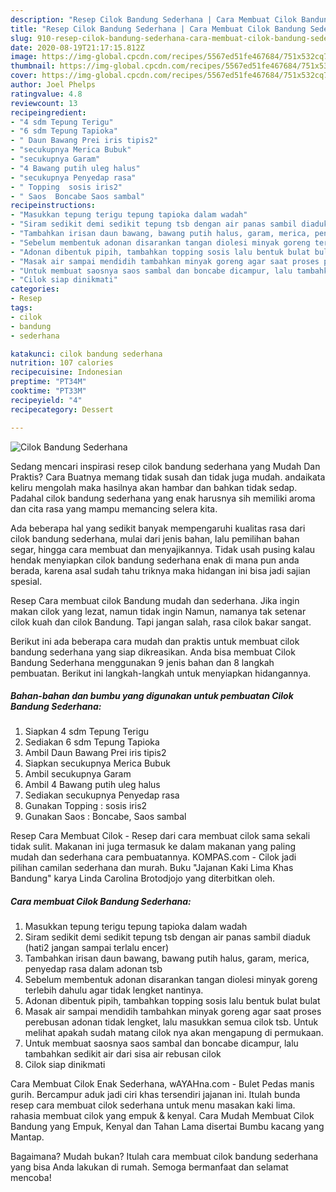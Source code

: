 ```yaml
---
description: "Resep Cilok Bandung Sederhana | Cara Membuat Cilok Bandung Sederhana Yang Lezat Sekali"
title: "Resep Cilok Bandung Sederhana | Cara Membuat Cilok Bandung Sederhana Yang Lezat Sekali"
slug: 910-resep-cilok-bandung-sederhana-cara-membuat-cilok-bandung-sederhana-yang-lezat-sekali
date: 2020-08-19T21:17:15.812Z
image: https://img-global.cpcdn.com/recipes/5567ed51fe467684/751x532cq70/cilok-bandung-sederhana-foto-resep-utama.jpg
thumbnail: https://img-global.cpcdn.com/recipes/5567ed51fe467684/751x532cq70/cilok-bandung-sederhana-foto-resep-utama.jpg
cover: https://img-global.cpcdn.com/recipes/5567ed51fe467684/751x532cq70/cilok-bandung-sederhana-foto-resep-utama.jpg
author: Joel Phelps
ratingvalue: 4.8
reviewcount: 13
recipeingredient:
- "4 sdm Tepung Terigu"
- "6 sdm Tepung Tapioka"
- " Daun Bawang Prei iris tipis2"
- "secukupnya Merica Bubuk"
- "secukupnya Garam"
- "4 Bawang putih uleg halus"
- "secukupnya Penyedap rasa"
- " Topping  sosis iris2"
- " Saos  Boncabe Saos sambal"
recipeinstructions:
- "Masukkan tepung terigu tepung tapioka dalam wadah"
- "Siram sedikit demi sedikit tepung tsb dengan air panas sambil diaduk (hati2 jangan sampai terlalu encer)"
- "Tambahkan irisan daun bawang, bawang putih halus, garam, merica, penyedap rasa dalam adonan tsb"
- "Sebelum membentuk adonan disarankan tangan diolesi minyak goreng terlebih dahulu agar tidak lengket nantinya."
- "Adonan dibentuk pipih, tambahkan topping sosis lalu bentuk bulat bulat"
- "Masak air sampai mendidih tambahkan minyak goreng agar saat proses perebusan adonan tidak lengket, lalu masukkan semua cilok tsb. Untuk melihat apakah sudah matang cilok nya akan mengapung di permukaan."
- "Untuk membuat saosnya saos sambal dan boncabe dicampur, lalu tambahkan sedikit air dari sisa air rebusan cilok"
- "Cilok siap dinikmati"
categories:
- Resep
tags:
- cilok
- bandung
- sederhana

katakunci: cilok bandung sederhana 
nutrition: 107 calories
recipecuisine: Indonesian
preptime: "PT34M"
cooktime: "PT33M"
recipeyield: "4"
recipecategory: Dessert

---
```



![Cilok Bandung Sederhana](https://img-global.cpcdn.com/recipes/5567ed51fe467684/751x532cq70/cilok-bandung-sederhana-foto-resep-utama.jpg)

Sedang mencari inspirasi resep cilok bandung sederhana yang Mudah Dan Praktis? Cara Buatnya memang tidak susah dan tidak juga mudah. andaikata keliru mengolah maka hasilnya akan hambar dan bahkan tidak sedap. Padahal cilok bandung sederhana yang enak harusnya sih memiliki aroma dan cita rasa yang mampu memancing selera kita.

Ada beberapa hal yang sedikit banyak mempengaruhi kualitas rasa dari cilok bandung sederhana, mulai dari jenis bahan, lalu pemilihan bahan segar, hingga cara membuat dan menyajikannya. Tidak usah pusing kalau hendak menyiapkan cilok bandung sederhana enak di mana pun anda berada, karena asal sudah tahu triknya maka hidangan ini bisa jadi sajian spesial.

Resep Cara membuat cilok Bandung mudah dan sederhana. Jika ingin makan cilok yang lezat, namun tidak ingin Namun, namanya tak setenar cilok kuah dan cilok Bandung. Tapi jangan salah, rasa cilok bakar sangat.


Berikut ini ada beberapa cara mudah dan praktis untuk membuat cilok bandung sederhana yang siap dikreasikan. Anda bisa membuat Cilok Bandung Sederhana menggunakan 9 jenis bahan dan 8 langkah pembuatan. Berikut ini langkah-langkah untuk menyiapkan hidangannya.

<!--inarticleads1-->

##### Bahan-bahan dan bumbu yang digunakan untuk pembuatan Cilok Bandung Sederhana:

1. Siapkan 4 sdm Tepung Terigu
1. Sediakan 6 sdm Tepung Tapioka
1. Ambil  Daun Bawang Prei iris tipis2
1. Siapkan secukupnya Merica Bubuk
1. Ambil secukupnya Garam
1. Ambil 4 Bawang putih uleg halus
1. Sediakan secukupnya Penyedap rasa
1. Gunakan  Topping : sosis iris2
1. Gunakan  Saos : Boncabe, Saos sambal


Resep Cara Membuat Cilok - Resep dari cara membuat cilok sama sekali tidak sulit. Makanan ini juga termasuk ke dalam makanan yang paling mudah dan sederhana cara pembuatannya. KOMPAS.com - Cilok jadi pilihan camilan sederhana dan murah. Buku &#34;Jajanan Kaki Lima Khas Bandung&#34; karya Linda Carolina Brotodjojo yang diterbitkan oleh. 

<!--inarticleads2-->

##### Cara membuat Cilok Bandung Sederhana:

1. Masukkan tepung terigu tepung tapioka dalam wadah
1. Siram sedikit demi sedikit tepung tsb dengan air panas sambil diaduk (hati2 jangan sampai terlalu encer)
1. Tambahkan irisan daun bawang, bawang putih halus, garam, merica, penyedap rasa dalam adonan tsb
1. Sebelum membentuk adonan disarankan tangan diolesi minyak goreng terlebih dahulu agar tidak lengket nantinya.
1. Adonan dibentuk pipih, tambahkan topping sosis lalu bentuk bulat bulat
1. Masak air sampai mendidih tambahkan minyak goreng agar saat proses perebusan adonan tidak lengket, lalu masukkan semua cilok tsb. Untuk melihat apakah sudah matang cilok nya akan mengapung di permukaan.
1. Untuk membuat saosnya saos sambal dan boncabe dicampur, lalu tambahkan sedikit air dari sisa air rebusan cilok
1. Cilok siap dinikmati


Cara Membuat Cilok Enak Sederhana, wAYAHna.com - Bulet Pedas manis gurih. Bercampur aduk jadi ciri khas tersendiri jajanan ini. Itulah bunda resep cara membuat cilok sederhana untuk menu masakan kaki lima. rahasia membuat cilok yang empuk &amp; kenyal. Cara Mudah Membuat Cilok Bandung yang Empuk, Kenyal dan Tahan Lama disertai Bumbu kacang yang Mantap. 

Bagaimana? Mudah bukan? Itulah cara membuat cilok bandung sederhana yang bisa Anda lakukan di rumah. Semoga bermanfaat dan selamat mencoba!

